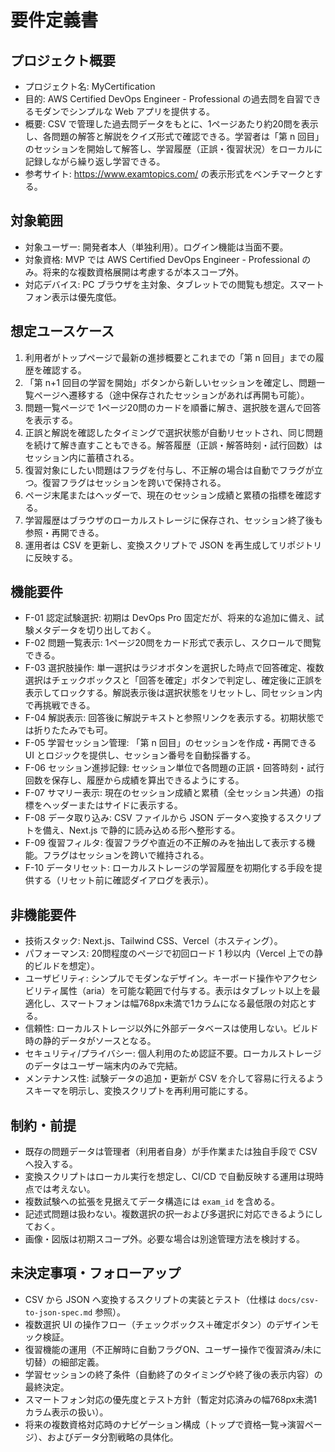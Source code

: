 # 要件定義書

## プロジェクト概要
- プロジェクト名: MyCertification
- 目的: AWS Certified DevOps Engineer - Professional の過去問を自習できるモダンでシンプルな Web アプリを提供する。
- 概要: CSV で管理した過去問データをもとに、1ページあたり約20問を表示し、各問題の解答と解説をクイズ形式で確認できる。学習者は「第 n 回目」のセッションを開始して解答し、学習履歴（正誤・復習状況）をローカルに記録しながら繰り返し学習できる。
- 参考サイト: https://www.examtopics.com/ の表示形式をベンチマークとする。

## 対象範囲
- 対象ユーザー: 開発者本人（単独利用）。ログイン機能は当面不要。
- 対象資格: MVP では AWS Certified DevOps Engineer - Professional のみ。将来的な複数資格展開は考慮するが本スコープ外。
- 対応デバイス: PC ブラウザを主対象、タブレットでの閲覧も想定。スマートフォン表示は優先度低。

## 想定ユースケース
1. 利用者がトップページで最新の進捗概要とこれまでの「第 n 回目」までの履歴を確認する。
2. 「第 n+1 回目の学習を開始」ボタンから新しいセッションを確定し、問題一覧ページへ遷移する（途中保存されたセッションがあれば再開も可能）。
3. 問題一覧ページで 1ページ20問のカードを順番に解き、選択肢を選んで回答を表示する。
4. 正誤と解説を確認したタイミングで選択状態が自動リセットされ、同じ問題を続けて解き直すこともできる。解答履歴（正誤・解答時刻・試行回数）はセッション内に蓄積される。
5. 復習対象にしたい問題はフラグを付与し、不正解の場合は自動でフラグが立つ。復習フラグはセッションを跨いで保持される。
6. ページ末尾またはヘッダーで、現在のセッション成績と累積の指標を確認する。
7. 学習履歴はブラウザのローカルストレージに保存され、セッション終了後も参照・再開できる。
8. 運用者は CSV を更新し、変換スクリプトで JSON を再生成してリポジトリに反映する。

## 機能要件
- F-01 認定試験選択: 初期は DevOps Pro 固定だが、将来的な追加に備え、試験メタデータを切り出しておく。
- F-02 問題一覧表示: 1ページ20問をカード形式で表示し、スクロールで閲覧できる。
- F-03 選択肢操作: 単一選択はラジオボタンを選択した時点で回答確定、複数選択はチェックボックスと「回答を確定」ボタンで判定し、確定後に正誤を表示してロックする。解説表示後は選択状態をリセットし、同セッション内で再挑戦できる。
- F-04 解説表示: 回答後に解説テキストと参照リンクを表示する。初期状態では折りたたみでも可。
- F-05 学習セッション管理: 「第 n 回目」のセッションを作成・再開できる UI とロジックを提供し、セッション番号を自動採番する。
- F-06 セッション進捗記録: セッション単位で各問題の正誤・回答時刻・試行回数を保存し、履歴から成績を算出できるようにする。
- F-07 サマリー表示: 現在のセッション成績と累積（全セッション共通）の指標をヘッダーまたはサイドに表示する。
- F-08 データ取り込み: CSV ファイルから JSON データへ変換するスクリプトを備え、Next.js で静的に読み込める形へ整形する。
- F-09 復習フィルタ: 復習フラグや直近の不正解のみを抽出して表示する機能。フラグはセッションを跨いで維持される。
- F-10 データリセット: ローカルストレージの学習履歴を初期化する手段を提供する（リセット前に確認ダイアログを表示）。

## 非機能要件
- 技術スタック: Next.js、Tailwind CSS、Vercel（ホスティング）。
- パフォーマンス: 20問程度のページで初回ロード 1 秒以内（Vercel 上での静的ビルドを想定）。
- ユーザビリティ: シンプルでモダンなデザイン。キーボード操作やアクセシビリティ属性（aria）を可能な範囲で付与する。表示はタブレット以上を最適化し、スマートフォンは幅768px未満で1カラムになる最低限の対応とする。
- 信頼性: ローカルストレージ以外に外部データベースは使用しない。ビルド時の静的データがソースとなる。
- セキュリティ/プライバシー: 個人利用のため認証不要。ローカルストレージのデータはユーザー端末内のみで完結。
- メンテナンス性: 試験データの追加・更新が CSV を介して容易に行えるようスキーマを明示し、変換スクリプトを再利用可能にする。

## 制約・前提
- 既存の問題データは管理者（利用者自身）が手作業または独自手段で CSV へ投入する。
- 変換スクリプトはローカル実行を想定し、CI/CD で自動反映する運用は現時点では考えない。
- 複数試験への拡張を見据えてデータ構造には `exam_id` を含める。
- 記述式問題は扱わない。複数選択の択一および多選択に対応できるようにしておく。
- 画像・図版は初期スコープ外。必要な場合は別途管理方法を検討する。

## 未決定事項・フォローアップ
- CSV から JSON へ変換するスクリプトの実装とテスト（仕様は `docs/csv-to-json-spec.md` 参照）。
- 複数選択 UI の操作フロー（チェックボックス＋確定ボタン）のデザインモック検証。
- 復習機能の運用（不正解時に自動フラグON、ユーザー操作で復習済み/未に切替）の細部定義。
- 学習セッションの終了条件（自動終了のタイミングや終了後の表示内容）の最終決定。
- スマートフォン対応の優先度とテスト方針（暫定対応済みの幅768px未満1カラム表示の扱い）。
- 将来の複数資格対応時のナビゲーション構成（トップで資格一覧→演習ページ）、およびデータ分割戦略の具体化。
